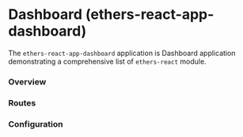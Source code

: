 # Dashboard (ethers-react-app-dashboard)

The `ethers-react-app-dashboard` application is Dashboard application demonstrating a comprehensive list of `ethers-react` module.

### Overview

### Routes

### Configuration
